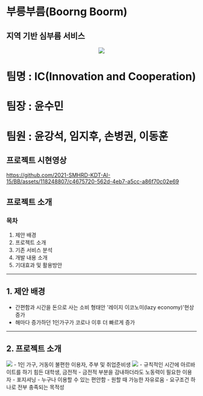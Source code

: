 # 부릉부름(Boorng Boorm)
## 지역 기반 심부름 서비스 
<p align="center">
  <img src="https://github.com/2021-SMHRD-KDT-AI-15/BB/assets/118248807/c6a8c41d-1280-44cd-9dd3-8ab2f5054454">
</p>

# 팀명 : IC(Innovation and Cooperation)
# 팀장 : 윤수민
# 팀원 : 윤강석, 임지후, 손병권, 이동훈

## 프로젝트 시현영상
https://github.com/2021-SMHRD-KDT-AI-15/BB/assets/118248807/c4675720-562d-4eb7-a5cc-a86f70c02e69
## 프로젝트 소개
### 목차
 1. 제안 배경
 2. 프로젝트 소개
 3. 기존 서비스 분석
 4. 개발 내용 소개
 5. 기대효과 및 활용방안

___

## 1. 제안 배경

- 간편함과 시간을 돈으로 사는 소비 형태안 '레이지 이코노미(lazy economy)'현상 증가
- 해마다 증가하던 1인가구가 코로나 이후 더 빠르게 증가

___

## 2. 프로젝트 소개

<img src="https://github.com/2021-SMHRD-KDT-AI-15/BB/assets/118248807/d8b63b6c-260d-495b-9058-2bcab1c57623">
- 1인 가구, 거동이 불편한 이용자, 주부 및 취업준비생
<img src="https://github.com/2021-SMHRD-KDT-AI-15/BB/assets/118248807/e96961ed-7d3a-42f5-9fc3-cdb86557876c">
- 규칙적인 시간에 아르바이트를 하기 힘든 대학생, 금전적
- 금전적 부분을 감내하더라도 노동력이 필요한 이용자
- 포지셔닝
- 누구나 이용할 수 있는 편안함
- 원할 때 가능한 자유로움
- 요구조건 하나로 전부 충족되는 목적성


  
